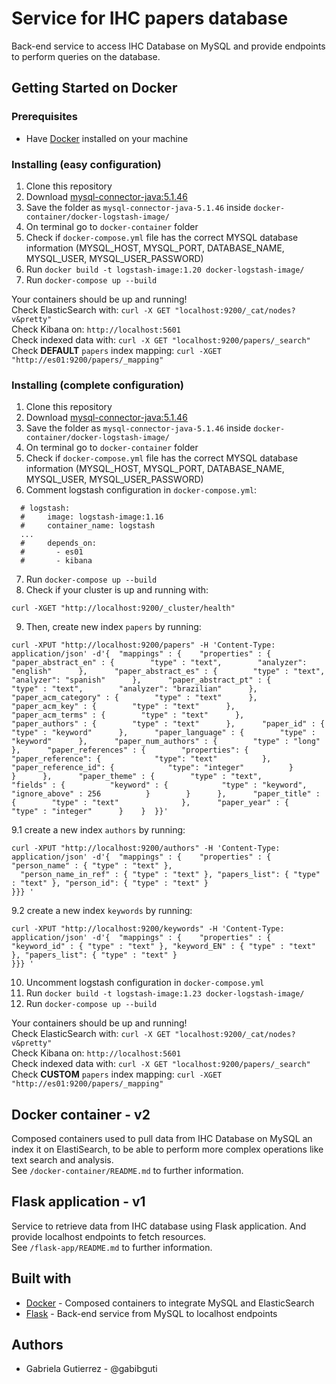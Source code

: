 # Service for IHC papers database 

Back-end service to access IHC Database on MySQL and provide endpoints to perform queries on the database.

## Getting Started on Docker

### Prerequisites
- Have [Docker](https://docs.docker.com/get-docker/) installed on your machine

### Installing (easy configuration)
1. Clone this repository
2. Download [mysql-connector-java:5.1.46](https://jar-download.com/artifacts/mysql/mysql-connector-java/5.1.46/source-code)
3. Save the folder as `mysql-connector-java-5.1.46` inside `docker-container/docker-logstash-image/`
4. On terminal go to `docker-container` folder
5. Check if `docker-compose.yml` file has the correct MYSQL database information (MYSQL_HOST, MYSQL_PORT, DATABASE_NAME, MYSQL_USER, MYSQL_USER_PASSWORD)
6. Run `docker build -t logstash-image:1.20 docker-logstash-image/`
7. Run `docker-compose up --build`

Your containers should be up and running! \
Check ElasticSearch with: `curl -X GET "localhost:9200/_cat/nodes?v&pretty"` \
Check Kibana on: `http://localhost:5601` \
Check indexed data with: `curl -X GET "localhost:9200/papers/_search"` \
Check **DEFAULT** `papers` index mapping: `curl -XGET "http://es01:9200/papers/_mapping"`

### Installing (complete configuration)
1. Clone this repository
2. Download [mysql-connector-java:5.1.46](https://jar-download.com/artifacts/mysql/mysql-connector-java/5.1.46/source-code)
3. Save the folder as `mysql-connector-java-5.1.46` inside `docker-container/docker-logstash-image/`
4. On terminal go to `docker-container` folder
5. Check if `docker-compose.yml` file has the correct MYSQL database information (MYSQL_HOST, MYSQL_PORT, DATABASE_NAME, MYSQL_USER, MYSQL_USER_PASSWORD)
6. Comment logstash configuration in `docker-compose.yml`:
```
  # logstash:
  #     image: logstash-image:1.16
  #     container_name: logstash
  ...
  #     depends_on:
  #       - es01
  #       - kibana
```
7. Run `docker-compose up --build`
8. Check if your cluster is up and running with:
```
curl -XGET "http://localhost:9200/_cluster/health"
```
9. Then, create new index `papers` by running:
```
curl -XPUT "http://localhost:9200/papers" -H 'Content-Type: application/json' -d'{  "mappings" : {    "properties" : {      "paper_abstract_en" : {        "type" : "text",        "analyzer": "english"      },      "paper_abstract_es" : {        "type" : "text",        "analyzer": "spanish"      },      "paper_abstract_pt" : {        "type" : "text",        "analyzer": "brazilian"      },      "paper_acm_category" : {        "type" : "text"      },      "paper_acm_key" : {        "type" : "text"      },      "paper_acm_terms" : {        "type" : "text"      },      "paper_authors" : {        "type" : "text"      },      "paper_id" : {        "type" : "keyword"      },      "paper_language" : {        "type" : "keyword"      },      "paper_num_authors" : {        "type" : "long"      },      "paper_references" : {        "properties": {          "paper_reference": {            "type": "text"          },          "paper_reference_id": {            "type": "integer"          }        }      },      "paper_theme" : {        "type" : "text",        "fields" : {          "keyword" : {            "type" : "keyword",            "ignore_above" : 256          }        }      },      "paper_title" : {        "type" : "text"              },      "paper_year" : {        "type" : "integer"      }    }  }}'
```

9.1 create a new index `authors` by running:

```
curl -XPUT "http://localhost:9200/authors" -H 'Content-Type: application/json' -d'{  "mappings" : {    "properties" : { "person_name" : { "type" : "text" },
  "person_name_in_ref" : { "type" : "text" }, "papers_list": { "type" : "text" }, "person_id": { "type" : "text" }
}}} '      
```

9.2 create a new index `keywords` by running:

```
curl -XPUT "http://localhost:9200/keywords" -H 'Content-Type: application/json' -d'{  "mappings" : {    "properties" : { "keyword_id" : { "type" : "text" }, "keyword_EN" : { "type" : "text" }, "papers_list": { "type" : "text" }
}}} '      
```

10. Uncomment logstash configuration in `docker-compose.yml`
11. Run `docker build -t logstash-image:1.23 docker-logstash-image/`
12. Run `docker-compose up --build`

Your containers should be up and running! \
Check ElasticSearch with: `curl -X GET "localhost:9200/_cat/nodes?v&pretty"` \
Check Kibana on: `http://localhost:5601` \
Check indexed data with: `curl -X GET "localhost:9200/papers/_search"` \
Check **CUSTOM** `papers` index mapping: `curl -XGET "http://es01:9200/papers/_mapping"`

## Docker container - v2

Composed containers used to pull data from IHC Database on MySQL an index it on ElastiSearch, to be able to perform more complex operations like text search and analysis. \
See `/docker-container/README.md` to further information.

## Flask application - v1

Service to retrieve data from IHC database using Flask application. And provide localhost endpoints to fetch resources. \
See `/flask-app/README.md` to further information.

## Built with
- [Docker](https://www.docker.com/) - Composed containers to integrate MySQL and ElasticSearch
- [Flask](https://flask.palletsprojects.com/en/1.1.x/) - Back-end service from MySQL to localhost endpoints

## Authors
- Gabriela Gutierrez - @gabibguti
